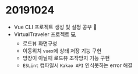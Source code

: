 # 20191024

- Vue CLI 프로젝트 생성 및 설정 공부 📖
- VirtualTraveler 프로젝트 💻
  - 로드뷰 화면구성
  - 이동위치 `vuex`에 상태 저장 기능 구현
  - 방장이 아닐때 로드뷰 조작방지 기능 구현
  - `ESLint` 컴파일시 `Kakao API` 인식못하는 error 해결